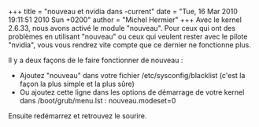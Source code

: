+++
title = "nouveau et nvidia dans -current"
date = "Tue, 16 Mar 2010 19:11:51 2010 Sun +0200"
author = "Michel Hermier"
+++
Avec le kernel 2.6.33, nous avons activé le module "nouveau". Pour ceux qui ont des problèmes en utilisant "nouveau" ou ceux qui veulent rester avec le pilote "nvidia", vous vous rendrez vite compte que ce dernier ne fonctionne plus.

 Il y a deux façons de le faire fonctionner de nouveau :
 * Ajoutez "nouveau" dans votre fichier /etc/sysconfig/blacklist (c'est la façon la plus simple et la plus sûre)
* Ou ajoutez cette ligne dans les options de démarrage de votre kernel dans /boot/grub/menu.lst : nouveau.modeset=0


 Ensuite redémarrez et retrouvez le sourire.